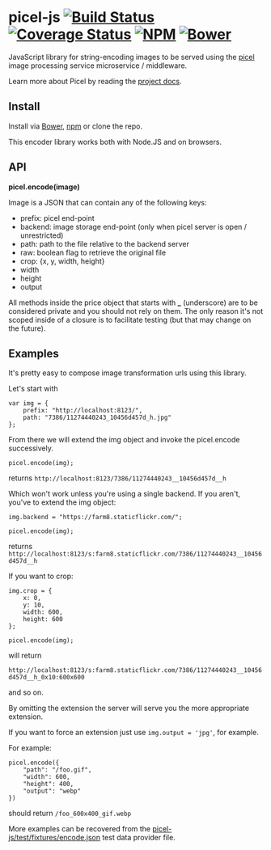 # picel-js [![Build Status](http://img.shields.io/travis/henvic/picel-js/master.svg?style=flat)](https://travis-ci.org/henvic/picel-js) [![Coverage Status](https://coveralls.io/repos/henvic/picel-js/badge.svg)](https://coveralls.io/r/henvic/picel-js) [![NPM](http://img.shields.io/npm/v/picel.svg?style=flat)](http://npmjs.org/picel) [![Bower](http://img.shields.io/bower/v/picel.svg?style=flat)](http://bower.io/search/?q=picel)

JavaScript library for string-encoding images to be served using the [picel](https://github.com/henvic/picel) image processing service microservice / middleware.

Learn more about Picel by reading the [project docs](https://github.com/henvic/picel#readme).

## Install
Install via [Bower](http://bower.io/), [npm](https://www.npmjs.com/) or clone the repo.

This encoder library works both with Node.JS and on browsers.

## API
**picel.encode(image)**

Image is a JSON that can contain any of the following keys:
* prefix: picel end-point
* backend: image storage end-point (only when picel server is open / unrestricted)
* path: path to the file relative to the backend server
* raw: boolean flag to retrieve the original file
* crop: {x, y, width, height}
* width
* height
* output

All methods inside the price object that starts with **_** (underscore) are to be considered private and you should not rely on them. The only reason it's not scoped inside of a closure is to facilitate testing (but that may change on the future).

## Examples
It's pretty easy to compose image transformation urls using this library.

Let's start with
```
var img = {
    prefix: "http://localhost:8123/",
    path: "7386/11274440243_10456d457d_h.jpg"
};
```

From there we will extend the img object and invoke the picel.encode successively.


```
picel.encode(img);
```
returns
`http://localhost:8123/7386/11274440243__10456d457d__h`

Which won't work unless you're using a single backend. If you aren't, you've to extend the img object:

```
img.backend = "https://farm8.staticflickr.com/";

picel.encode(img);
```
returns
`http://localhost:8123/s:farm8.staticflickr.com/7386/11274440243__10456d457d__h`

If you want to crop:
```
img.crop = {
    x: 0,
    y: 10,
    width: 600,
    height: 600
};

picel.encode(img);
```
will return

`http://localhost:8123/s:farm8.staticflickr.com/7386/11274440243__10456d457d__h_0x10:600x600`

and so on.

By omitting the extension the server will serve you the more appropriate extension.

If you want to force an extension just use `img.output = 'jpg'`, for example.

For example:
```
picel.encode({
    "path": "/foo.gif",
    "width": 600,
    "height": 400,
    "output": "webp"
})
```
should return `/foo_600x400_gif.webp`


More examples can be recovered from the [picel-js/test/fixtures/encode.json](https://github.com/henvic/picel-js/blob/master/test/fixtures/encode.json) test data provider file.
